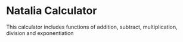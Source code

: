 # Natalia Calculator

This calculator includes functions of addition, subtract, multiplication, division and exponentiation
